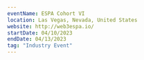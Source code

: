 ```yaml
---
eventName: ESPA Cohort VI
location: Las Vegas, Nevada, United States
website: http://web3espa.io/
startDate: 04/10/2023
endDate: 04/13/2023
tag: "Industry Event"
---
```


